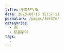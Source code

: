 ```yaml
---
title: 朴素贝叶斯
date: 2023-06-15 15:52:11
permalink: /pages/fde87c/
categories:
  - ds
  - 机器学习
tags:
  - 
---
```

